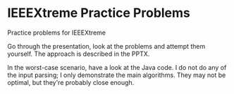 # IEEEXtreme Practice Problems
Practice problems for IEEEXtreme

Go through the presentation, look at the problems and attempt them yourself.  The approach is described in the PPTX.

In the worst-case scenario, have a look at the Java code.  I do not do any of the input parsing; I only demonstrate the main algorithms.  They may not be optimal, but they're probably close enough.

